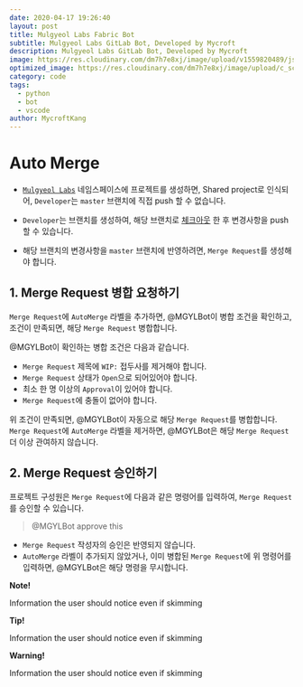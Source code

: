 ```yaml
---
date: 2020-04-17 19:26:40
layout: post
title: Mulgyeol Labs Fabric Bot
subtitle: Mulgyeol Labs GitLab Bot, Developed by Mycroft
description: Mulgyeol Labs GitLab Bot, Developed by Mycroft
image: https://res.cloudinary.com/dm7h7e8xj/image/upload/v1559820489/js-code_n83m7a.jpg
optimized_image: https://res.cloudinary.com/dm7h7e8xj/image/upload/c_scale,w_380/v1559820489/js-code_n83m7a.jpg
category: code
tags:
  - python
  - bot
  - vscode
author: MycroftKang
---
```


# Auto Merge

* [`Mulgyeol Labs`](https://gitlab.com/mgylabs) 네임스페이스에 프로젝트를 생성하면, Shared project로 인식되어, `Developer`는 `master` 브랜치에 직접 push 할 수 없습니다.

* `Developer`는 브랜치를 생성하여, 해당 브랜치로 [체크아웃](https://backlog.com/git-tutorial/kr/stepup/stepup2_3.html) 한 후 변경사항을 push 할 수 있습니다.

*  해당 브랜치의 변경사항을 `master` 브랜치에 반영하려면, `Merge Request`를 생성해야 합니다.

## 1. Merge Request 병합 요청하기
`Merge Request`에 `AutoMerge` 라벨을 추가하면,  @MGYLBot이 병합 조건을 확인하고, 조건이 만족되면, 해당 `Merge Request` 병합합니다.

@MGYLBot이 확인하는 병합 조건은 다음과 같습니다.

*  `Merge Request` 제목에 `WIP:` 접두사를 제거해야 합니다.
*  `Merge Request` 상태가 `Open`으로 되어있어야 합니다.
*  최소 한 명 이상의 `Approval`이 있어야 합니다.
*  `Merge Request`에 충돌이 없어야 합니다.

위 조건이 만족되면, @MGYLBot이 자동으로 해당 `Merge Request`를 병합합니다.  
`Merge Request`에 `AutoMerge` 라벨을 제거하면, @MGYLBot은 해당 `Merge Request` 더 이상 관여하지 않습니다.

## 2. Merge Request 승인하기
프로젝트 구성원은 `Merge Request`에 다음과 같은 명령어를 입력하여, `Merge Request`를 승인할 수 있습니다.

>  @MGYLBot approve this

*  `Merge Request` 작성자의 승인은 반영되지 않습니다.
*  `AutoMerge` 라벨이 추가되지 않았거나, 이미 병합된 `Merge Request`에 위 명령어를 입력하면, @MGYLBot은 해당 명령을 무시합니다.

<div class="note">
  <p><strong>Note!</strong></p>
  <p>Information the user should notice even if skimming</p>
</div>

<div class="tip">
  <p><strong>Tip!</strong></p>
  <p>Information the user should notice even if skimming</p>
</div>

<div class="warning">
  <p><strong>Warning!</strong></p>
  <p>Information the user should notice even if skimming</p>
</div>